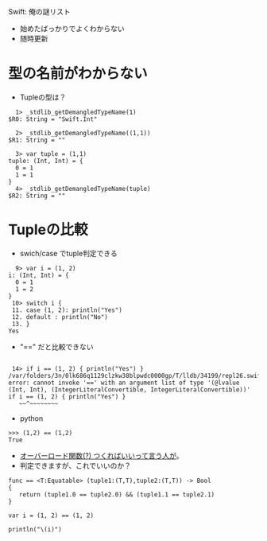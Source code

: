 Swift: 俺の謎リスト

- 始めたばっかりでよくわからない
- 随時更新

# 型の名前がわからない

- Tupleの型は？

~~~
  1> _stdlib_getDemangledTypeName(1)
$R0: String = "Swift.Int"
~~~

~~~
  2> _stdlib_getDemangledTypeName((1,1))
$R1: String = ""

  3> var tuple = (1,1)
tuple: (Int, Int) = {
  0 = 1
  1 = 1
}
  4> _stdlib_getDemangledTypeName(tuple)
$R2: String = ""
~~~

# Tupleの比較

- swich/case でtuple判定できる

~~~
  9> var i = (1, 2)
i: (Int, Int) = {
  0 = 1
  1 = 2
}
 10> switch i { 
 11. case (1, 2): println("Yes") 
 12. default : println("No") 
 13. }    
Yes
~~~

- "==" だと比較できない

~~~

 14> if i == (1, 2) { println("Yes") }
/var/folders/3n/0lk686q1129clzkw38blpwdc0000gp/T/lldb/34199/repl26.swift:2:6: error: cannot invoke '==' with an argument list of type '(@lvalue (Int, Int), (IntegerLiteralConvertible, IntegerLiteralConvertible))'
if i == (1, 2) { println("Yes") }
   ~~^~~~~~~~~
~~~

- python

~~~
>>> (1,2) == (1,2)
True
~~~

- [オーバーロード関数(?) つくればいいって言う人が](https://stackoverflow.com/questions/24487519/how-to-elegantly-compare-tuples-in-swift)。
- 判定できますが、これでいいのか？

~~~
func == <T:Equatable> (tuple1:(T,T),tuple2:(T,T)) -> Bool
{
   return (tuple1.0 == tuple2.0) && (tuple1.1 == tuple2.1)
}

var i = (1, 2) == (1, 2)

println("\(i)")
~~~

